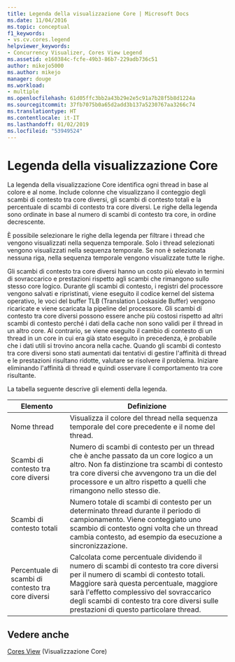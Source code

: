 ```yaml
---
title: Legenda della visualizzazione Core | Microsoft Docs
ms.date: 11/04/2016
ms.topic: conceptual
f1_keywords:
- vs.cv.cores.legend
helpviewer_keywords:
- Concurrency Visualizer, Cores View Legend
ms.assetid: e160384c-fcfe-49b3-86b7-229adb736c51
author: mikejo5000
ms.author: mikejo
manager: douge
ms.workload:
- multiple
ms.openlocfilehash: 61d05ffc3bb2a43b29e2e5c91a7b28f5b8d1224a
ms.sourcegitcommit: 37fb7075b0a65d2add3b137a5230767aa3266c74
ms.translationtype: HT
ms.contentlocale: it-IT
ms.lasthandoff: 01/02/2019
ms.locfileid: "53949524"
---
```

# <a name="cores-view-legend"></a>Legenda della visualizzazione Core
La legenda della visualizzazione Core identifica ogni thread in base al colore e al nome. Include colonne che visualizzano il conteggio degli scambi di contesto tra core diversi, gli scambi di contesto totali e la percentuale di scambi di contesto tra core diversi. Le righe della legenda sono ordinate in base al numero di scambi di contesto tra core, in ordine decrescente.  
  
 È possibile selezionare le righe della legenda per filtrare i thread che vengono visualizzati nella sequenza temporale. Solo i thread selezionati vengono visualizzati nella sequenza temporale. Se non è selezionata nessuna riga, nella sequenza temporale vengono visualizzate tutte le righe.  
  
 Gli scambi di contesto tra core diversi hanno un costo più elevato in termini di sovraccarico e prestazioni rispetto agli scambi che rimangono sullo stesso core logico. Durante gli scambi di contesto, i registri del processore vengono salvati e ripristinati, viene eseguito il codice kernel del sistema operativo, le voci del buffer TLB (Translation Lookaside Buffer) vengono ricaricate e viene scaricata la pipeline del processore. Gli scambi di contesto tra core diversi possono essere anche più costosi rispetto ad altri scambi di contesto perché i dati della cache non sono validi per il thread in un altro core. Al contrario, se viene eseguito il cambio di contesto di un thread in un core in cui era già stato eseguito in precedenza, è probabile che i dati utili si trovino ancora nella cache. Quando gli scambi di contesto tra core diversi sono stati aumentati dai tentativi di gestire l'affinità di thread e le prestazioni risultano ridotte, valutare se risolvere il problema. Iniziare eliminando l'affinità di thread e quindi osservare il comportamento tra core risultante.  
  
 La tabella seguente descrive gli elementi della legenda.  
  
|Elemento|Definizione|  
|-------------|----------------|  
|Nome thread|Visualizza il colore del thread nella sequenza temporale del core precedente e il nome del thread.|  
|Scambi di contesto tra core diversi|Numero di scambi di contesto per un thread che è anche passato da un core logico a un altro. Non fa distinzione tra scambi di contesto tra core diversi che avvengono tra un die del processore e un altro rispetto a quelli che rimangono nello stesso die.|  
|Scambi di contesto totali|Numero totale di scambi di contesto per un determinato thread durante il periodo di campionamento. Viene conteggiato uno scambio di contesto ogni volta che un thread cambia contesto, ad esempio da esecuzione a sincronizzazione.|  
|Percentuale di scambi di contesto tra core diversi|Calcolata come percentuale dividendo il numero di scambi di contesto tra core diversi per il numero di scambi di contesto totali. Maggiore sarà questa percentuale, maggiore sarà l'effetto complessivo del sovraccarico degli scambi di contesto tra core diversi sulle prestazioni di questo particolare thread.|  
  
## <a name="see-also"></a>Vedere anche  
 [Cores View](../profiling/cores-view.md) (Visualizzazione Core)